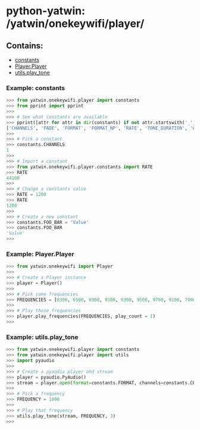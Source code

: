 # python-yatwin: /yatwin/onekeywifi/player/

## Contains:
* [constants](#example-constants)
* [Player.Player](#example-playerplayer)
* [utils.play_tone](#example-utilsplay_tone)

### Example: constants
```python
>>> from yatwin.onekeywifi.player import constants
>>> from pprint import pprint
>>> 
>>> # See what constants are available
>>> pprint([attr for attr in dir(constants) if not attr.startswith('_') and attr.isupper()])
['CHANNELS', 'FADE', 'FORMAT', 'FORMAT_NP', 'RATE', 'TONE_DURATION', 'WAIT_GAP']
>>> 
>>> # Pick a constant
>>> constants.CHANNELS
1
>>> 
>>> # Import a constant
>>> from yatwin.onekeywifi.player.constants import RATE
>>> RATE
44100
>>> 
>>> # Change a constants value
>>> RATE = 1200
>>> RATE
1200
>>> 
>>> # Create a new constant
>>> constants.FOO_BAR = 'Value'
>>> constants.FOO_BAR
'Value'
>>> 
```

### Example: Player.Player
```python
>>> from yatwin.onekeywifi import Player
>>> 
>>> # Create a Player instance
>>> player = Player()
>>> 
>>> # Pick some frequencies
>>> FREQUENCIES = [8300, 6500, 6900, 9100, 9300, 9500, 9700, 9100, 7900, 6900, 8900, 8700, 9300, 8900, 7300, 9300, 9700, 8500, 10100, 8300]
>>> 
>>> # Play those frequencies
>>> player.play_frequencies(FREQUENCIES, play_count = 1)
>>> 
```

### Example: utils.play_tone
```python
>>> from yatwin.onekeywifi.player import constants
>>> from yatwin.onekeywifi.player import utils
>>> import pyaudio
>>> 
>>> # Create a pyaudio player and stream
>>> player = pyaudio.PyAudio()
>>> stream = player.open(format=constants.FORMAT, channels=constants.CHANNELS, rate=constants.RATE, output=1)
>>> 
>>> # Pick a frequency
>>> FREQUENCY = 1000
>>> 
>>> # Play that frequency
>>> utils.play_tone(stream, FREQUENCY, 3)
>>> 
```
